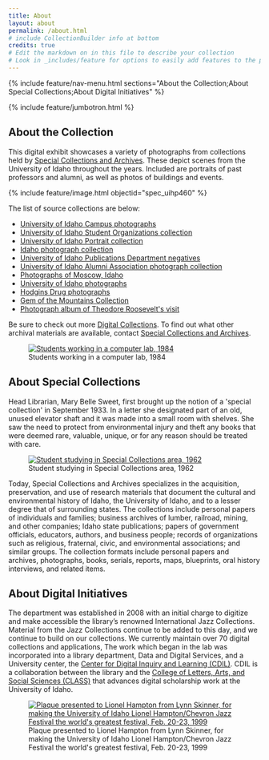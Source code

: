 ```yaml
---
title: About
layout: about
permalink: /about.html
# include CollectionBuilder info at bottom
credits: true
# Edit the markdown on in this file to describe your collection
# Look in _includes/feature for options to easily add features to the page
---
```


{% include feature/nav-menu.html sections="About the Collection;About Special Collections;About Digital Initiatives" %} 

{% include feature/jumbotron.html %} 

## About the Collection

This digital exhibit showcases a variety of photographs from collections held by [Special Collections and Archives](https://www.lib.uidaho.edu/special-collections/). These depict scenes from the University of Idaho throughout the years. Included are portraits of past professors and alumni, as well as photos of buildings and events. 

{% include feature/image.html objectid="spec_uihp460" %}

The list of source collections are below:

* [University of Idaho Campus photographs](https://archiveswest.orbiscascade.org/ark:80444/xv382718) 
* [University of Idaho Student Organizations collection](https://archiveswest.orbiscascade.org/ark:80444/xv867166/)  
* [University of Idaho Portrait collection](https://archiveswest.orbiscascade.org/ark:80444/xv428765)
* [Idaho photograph collection](https://archiveswest.orbiscascade.org/ark:80444/xv603274)
* [University of Idaho Publications Department negatives](https://archiveswest.orbiscascade.org/ark:80444/xv826569)
* [University of Idaho Alumni Association photograph collection](https://archiveswest.orbiscascade.org/ark:80444/xv564066)
* [Photographs of Moscow, Idaho](https://archiveswest.orbiscascade.org/ark:80444/xv574126)
* [University of Idaho photographs](https://archiveswest.orbiscascade.org/ark:80444/xv695094)
* [Hodgins Drug photographs](https://archiveswest.orbiscascade.org/ark:80444/xv710086)
* [Gem of the Mountains Collection](https://archiveswest.orbiscascade.org/ark:80444/xv112115)
* [Photograph album of Theodore Roosevelt's visit](https://archiveswest.orbiscascade.org/ark:80444/xv206144)

Be sure to check out more [Digital Collections](https://www.lib.uidaho.edu/digital/). To find out what other archival materials are available, contact [Special Collections and Archives](https://www.lib.uidaho.edu/special-collections/).

<div class="text-center">
<figure class="figure">
<a href="https://digital.lib.uidaho.edu/digital/api/singleitem/image/p17254coll3/668/" target="_blank"><img src="https://objects.lib.uidaho.edu/uihistorical/default(01).jpg" class="figure-img img-fluid rounded" alt="Students working in a computer lab, 1984"></a>
  <figcaption class="figure-caption">Students working in a computer lab, 1984</figcaption>
  </figure>
</div>

## About Special Collections

Head Librarian, Mary Belle Sweet, first brought up the notion of a 'special collection' in September 1933. In a letter she designated part of an old, unused elevator shaft and it was made into a small room with shelves. She saw the need to protect from environmental injury and theft any books that were deemed rare, valuable, unique, or for any reason should be treated with care. 

<div class="text-center">
<figure class="figure">
<a href="https://digital.lib.uidaho.edu/digital/api/singleitem/image/pg1/459/" target="_blank"><img src="https://digital.lib.uidaho.edu/digital/api/singleitem/image/pg1/459/default.jpg" class="figure-img img-fluid rounded" alt="Student studying in Special Collections area, 1962"></a>
  <figcaption class="figure-caption">Student studying in Special Collections area, 1962</figcaption>
  </figure>
</div>

Today, Special Collections and Archives specializes in the acquisition, preservation, and use of research materials that document the cultural and environmental history of Idaho, the University of Idaho, and to a lesser degree that of surrounding states. The collections include personal papers of individuals and families; business archives of lumber, railroad, mining, and other companies; Idaho state publications; papers of government officials, educators, authors, and business people; records of organizations such as religious, fraternal, civic, and environmental associations; and similar groups. The collection formats include personal papers and archives, photographs, books, serials, reports, maps, blueprints, oral history interviews, and related items.

## About Digital Initiatives

The department was established in 2008 with an initial charge to digitize and make accessible the library’s renowned International Jazz Collections. Material from the Jazz Collections continue to be added to this day, and we continue to build on our collections. We currently maintain over 70 digital collections and applications, The work which began in the lab was incorporated into a library department, Data and Digital Services, and a University center, the [Center for Digital Inquiry and Learning (CDIL)](https://cdil.lib.uidaho.edu/). CDIL is a collaboration between the library and the [College of Letters, Arts, and Social Sciences (CLASS)](https://www.uidaho.edu/class) that advances digital scholarship work at the University of Idaho.

<div class="text-center">
<figure class="figure">
<a href="https://digital.lib.uidaho.edu/digital/api/singleitem/image/ijcs/4579/" target="_blank"><img src="https://objects.lib.uidaho.edu/uihistorical/default.jpg" class="figure-img img-fluid rounded" alt="Plaque presented to Lionel Hampton from Lynn Skinner, for making the University of Idaho Lionel Hampton/Chevron Jazz Festival the world's greatest festival, Feb. 20-23, 1999"></a>
  <figcaption class="figure-caption">Plaque presented to Lionel Hampton from Lynn Skinner, for making the University of Idaho Lionel Hampton/Chevron Jazz Festival the world's greatest festival, Feb. 20-23, 1999</figcaption>
  </figure>
</div>

